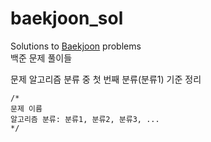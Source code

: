 # baekjoon_sol

Solutions to [Baekjoon](https://www.acmicpc.net) problems\
백준 문제 풀이들

문제 알고리즘 분류 중 첫 번째 분류(분류1) 기준 정리
```
/*
문제 이름
알고리즘 분류: 분류1, 분류2, 분류3, ...
*/
```